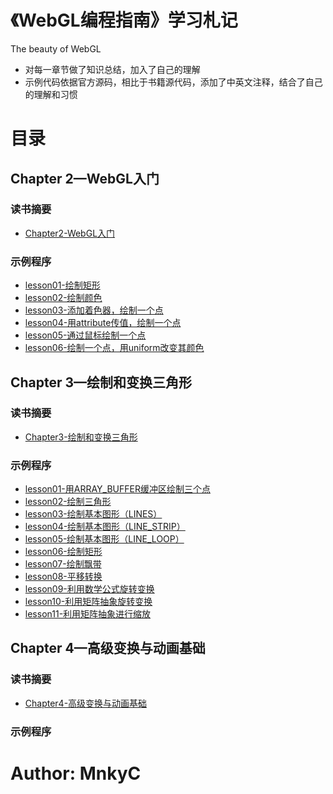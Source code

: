 # 《WebGL编程指南》学习札记
The beauty of WebGL

- 对每一章节做了知识总结，加入了自己的理解
- 示例代码依据官方源码，相比于书籍源代码，添加了中英文注释，结合了自己的理解和习惯

# 目录

## Chapter 2—WebGL入门

### 读书摘要

- [Chapter2-WebGL入门](https://github.com/MnkyC/Notes-WebGL/blob/main/chapter02/Chapter2-WebGL%E5%85%A5%E9%97%A8.md)

### 示例程序

- [lesson01-绘制矩形](https://github.com/MnkyC/Notes-WebGL/blob/main/chapter02/lesson01/DrawRectangle.js)
- [lesson02-绘制颜色](https://github.com/MnkyC/Notes-WebGL/blob/main/chapter02/lesson02/HelloCanvas.js)
- [lesson03-添加着色器，绘制一个点](https://github.com/MnkyC/Notes-WebGL/blob/main/chapter02/lesson03/HelloPoint1.js)
- [lesson04-用attribute传值，绘制一个点](https://github.com/MnkyC/Notes-WebGL/blob/main/chapter02/lesson04/HelloPoint2.js)
- [lesson05-通过鼠标绘制一个点](https://github.com/MnkyC/Notes-WebGL/blob/main/chapter02/lesson05/ClickedPoints.js)
- [lesson06-绘制一个点，用uniform改变其颜色](https://github.com/MnkyC/Notes-WebGL/blob/main/chapter02/lesson06/ColoredPoints.js)

## Chapter 3—绘制和变换三角形

### 读书摘要

- [Chapter3-绘制和变换三角形](https://github.com/MnkyC/Notes-WebGL/blob/main/chapter03/Chapter3-%E7%BB%98%E5%88%B6%E5%92%8C%E5%8F%98%E6%8D%A2%E4%B8%89%E8%A7%92%E5%BD%A2.md)

### 示例程序

- [lesson01-用ARRAY_BUFFER缓冲区绘制三个点](https://github.com/MnkyC/Notes-WebGL/blob/main/chapter03/lesson01/MultiPoint.js)
- [lesson02-绘制三角形](https://github.com/MnkyC/Notes-WebGL/blob/main/chapter03/lesson02/HelloTriangle.js)
- [lesson03-绘制基本图形（LINES）](https://github.com/MnkyC/Notes-WebGL/blob/main/chapter03/lesson03/HelloTriangle_LINES.js)
- [lesson04-绘制基本图形（LINE_STRIP）](https://github.com/MnkyC/Notes-WebGL/blob/main/chapter03/lesson04/HelloTriangle_LINE_STRIP.js)
- [lesson05-绘制基本图形（LINE_LOOP）](https://github.com/MnkyC/Notes-WebGL/blob/main/chapter03/lesson05/HelloTriangle_LINE_LOOP.js)
- [lesson06-绘制矩形](https://github.com/MnkyC/Notes-WebGL/blob/main/chapter03/lesson06/HelloQuad.js)
- [lesson07-绘制飘带](https://github.com/MnkyC/Notes-WebGL/blob/main/chapter03/lesson07/HelloQuad_FAN.js)
- [lesson08-平移转换](https://github.com/MnkyC/Notes-WebGL/blob/main/chapter03/lesson08/TranslatedTriangle.js)
- [lesson09-利用数学公式旋转变换](https://github.com/MnkyC/Notes-WebGL/blob/main/chapter03/lesson09/RotatedTriangle.js)
- [lesson10-利用矩阵抽象旋转变换](https://github.com/MnkyC/Notes-WebGL/blob/main/chapter03/lesson10/RotatedTriangle_Matrix.js)
- [lesson11-利用矩阵抽象进行缩放](https://github.com/MnkyC/Notes-WebGL/blob/main/chapter03/lesson11/ScaledTriangle_Matrix.js)

## Chapter 4—高级变换与动画基础

### 读书摘要

- [Chapter4-高级变换与动画基础](https://github.com/MnkyC/Notes-WebGL/blob/main/chapter04/Chapter4-%E9%AB%98%E7%BA%A7%E5%8F%98%E6%8D%A2%E4%B8%8E%E5%8A%A8%E7%94%BB%E5%9F%BA%E7%A1%80.md)

### 示例程序

# Author: MnkyC